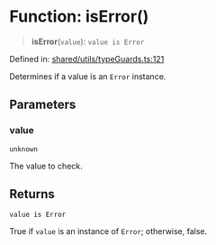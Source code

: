 # Function: isError()

> **isError**(`value`): `value is Error`

Defined in: [shared/utils/typeGuards.ts:121](https://github.com/Nick2bad4u/Uptime-Watcher/blob/8a1973382d5fe14c52996ecda381894eb7ecd4a6/shared/utils/typeGuards.ts#L121)

Determines if a value is an `Error` instance.

## Parameters

### value

`unknown`

The value to check.

## Returns

`value is Error`

True if `value` is an instance of `Error`; otherwise, false.
